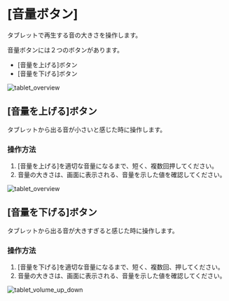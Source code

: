 # [音量ボタン]

タブレットで再生する音の大きさを操作します。

音量ボタンには２つのボタンがあります。
  * [音量を上げる]ボタン
  * [音量を下げる]ボタン

![tablet_overview](http://drive.google.com/uc?export=view&id=15Wb_ReivWOwiay2kswM_lAJ42kX7vxfn)

## [音量を上げる]ボタン

タブレットから出る音が小さいと感じた時に操作します。

### 操作方法

  1. [音量を上げる]を適切な音量になるまで、短く、複数回押してください。
  2. 音量の大きさは、画面に表示される、音量を示した値を確認してください。

![tablet_overview](http://drive.google.com/uc?export=view&id=1GVwP8gUkGz0jM5e1QDMQRRQV0k3L9Kcc)

## [音量を下げる]ボタン

タブレットから出る音が大きすぎると感じた時に操作します。

### 操作方法

  1. [音量を下げる]を適切な音量になるまで、短く、複数回、押してください。
  2. 音量の大きさは、画面に表示される、音量を示した値を確認してください。

![tablet_volume_up_down](https://drive.google.com/open?id=1GVwP8gUkGz0jM5e1QDMQRRQV0k3L9Kcc)






<br><br><br><br><br><br><br><br><br><br><br><br><br><br><br><br>
